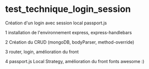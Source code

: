 # test_technique_login_session
Création d'un login avec session local passport.js

1 installation de l'environnement express, express-handlebars

2 Création du CRUD (mongoDB, bodyParser, method-override)

3 router, login, amélioration du front

4 passport.js Local Strategy, amélioration du front fonts awesome :)
